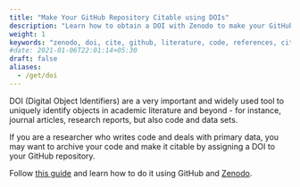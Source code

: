 ```yaml
---
title: "Make Your GitHub Repository Citable using DOIs"
description: "Learn how to obtain a DOI with Zenodo to make your GitHub repository citable in the academic literature."
weight: 1
keywords: "zenodo, doi, cite, github, literature, code, references, citable, citations, git, digital, object, identifier, academic"
#date: 2021-01-06T22:01:14+05:30
draft: false
aliases:
  - /get/doi
---
```


DOI (Digital Object Identifiers) are a very important and widely used tool to uniquely identify objects in academic literature and beyond - for instance, journal articles, research reports, but also code and data sets.

If you are a researcher who writes code and deals with primary data, you may want to archive your code and make it citable by assigning a DOI to your GitHub repository.

Follow [this guide](https://guides.github.com/activities/citable-code/) and learn how to do it using GitHub and [Zenodo](https://zenodo.org/about).